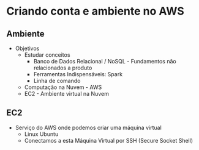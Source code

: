 # Criando conta e ambiente no AWS

## Ambiente

- Objetivos
  - Estudar conceitos
    - Banco de Dados Relacional / NoSQL - Fundamentos não relacionados a produto
	- Ferramentas Indispensáveis: Spark
	- Linha de comando
  - Computação na Nuvem - AWS
  - EC2 - Ambiente virtual na Nuvem

## EC2

- Serviço do AWS onde podemos criar uma máquina virtual
  - Linux Ubuntu
  - Conectamos a esta Máquina Virtual por SSH (Secure Socket Shell)
